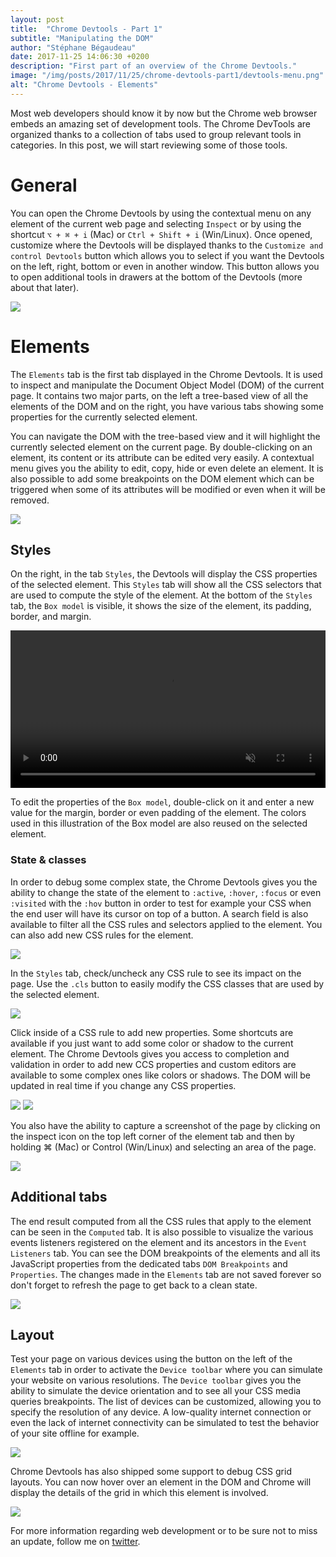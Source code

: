 ```yaml
---
layout: post
title:  "Chrome Devtools - Part 1"
subtitle: "Manipulating the DOM"
author: "Stéphane Bégaudeau"
date: 2017-11-25 14:06:30 +0200
description: "First part of an overview of the Chrome Devtools."
image: "/img/posts/2017/11/25/chrome-devtools-part1/devtools-menu.png"
alt: "Chrome Devtools - Elements"
---
```

Most web developers should know it by now but the Chrome web browser embeds an amazing set of development tools. The Chrome DevTools are organized thanks to a collection of tabs used to group relevant tools in categories. In this post, we will start reviewing some of those tools.

# General

You can open the Chrome Devtools by using the contextual menu on any element of the current web page and selecting `Inspect` or by using the shortcut `⌥ + ⌘ + i` (Mac) or `Ctrl + Shift + i` (Win/Linux). Once opened, customize where the Devtools will be displayed thanks to the `Customize and control Devtools` button which allows you to select if you want the Devtools on the left, right, bottom or even in another window. This button allows you to open additional tools in drawers at the bottom of the Devtools (more about that later).

<img src="{{ site.baseurl }}/img/posts/2017/11/25/chrome-devtools-part1/devtools-menu.png" class="img-fluid img-border">

# Elements

The `Elements` tab is the first tab displayed in the Chrome Devtools. It is used to inspect and manipulate the Document Object Model (DOM) of the current page. It contains two major parts, on the left a tree-based view of all the elements of the DOM and on the right, you have various tabs showing some properties for the currently selected element.

You can navigate the DOM with the tree-based view and it will highlight the currently selected element on the current page. By double-clicking on an element, its content or its attribute can be edited very easily. A contextual menu gives you the ability to edit, copy, hide or even delete an element. It is also possible to add some breakpoints on the DOM element which can be triggered when some of its attributes will be modified or even when it will be removed.

<img src="{{ site.baseurl }}/img/posts/2017/11/25/chrome-devtools-part1/elements-completion.png" class="img-fluid img-border">

## Styles

On the right, in the tab `Styles`, the Devtools will display the CSS properties of the selected element. This `Styles` tab will show all the CSS selectors that are used to compute the style of the element. At the bottom of the `Styles` tab, the `Box model` is visible, it shows the size of the element, its padding, border, and margin.

<video src="{{ site.baseurl }}/img/posts/2017/11/25/chrome-devtools-part1/box-model.mp4" style="width: 100%;" loop muted autoplay playsinline></video>

To edit the properties of the `Box model`, double-click on it and enter a new value for the margin, border or even padding of the element. The colors used in this illustration of the Box model are also reused on the selected element.

### State & classes

In order to debug some complex state, the Chrome Devtools gives you the ability to change the state of the element to `:active`, `:hover`, `:focus` or even `:visited` with the `:hov` button in order to test for example your CSS when the end user will have its cursor on top of a button. A search field is also available to filter all the CSS rules and selectors applied to the element. You can also add new CSS rules for the element.

<img src="{{ site.baseurl }}/img/posts/2017/11/25/chrome-devtools-part1/elements-state-modification.png" class="img-fluid img-border">

In the `Styles` tab, check/uncheck any CSS rule to see its impact on the page. Use the `.cls` button to easily modify the CSS classes that are used by the selected element.

<img src="{{ site.baseurl }}/img/posts/2017/11/25/chrome-devtools-part1/elements-class-modification.png" class="img-fluid img-border">

Click inside of a CSS rule to add new properties. Some shortcuts are available if you just want to add some color or shadow to the current element. The Chrome Devtools gives you access to completion and validation in order to add new CCS properties and custom editors are available to some complex ones like colors or shadows. The DOM will be updated in real time if you change any CSS properties.

<img src="{{ site.baseurl }}/img/posts/2017/11/25/chrome-devtools-part1/elements-color-picker.png" class="img-fluid img-border">

<img src="{{ site.baseurl }}/img/posts/2017/11/25/chrome-devtools-part1/elements-shadow-picker.png" class="img-fluid img-border">

You also have the ability to capture a screenshot of the page by clicking on the inspect icon on the top left corner of the element tab and then by holding ⌘ (Mac) or Control (Win/Linux) and selecting an area of the page.

<img src="{{ site.baseurl }}/img/posts/2017/11/25/chrome-devtools-part1/elements-screenshot.png" class="img-fluid img-border">

## Additional tabs

The end result computed from all the CSS rules that apply to the element can be seen in the `Computed` tab. It is also possible to visualize the various events listeners registered on the element and its ancestors in the `Event Listeners` tab. You can see the DOM breakpoints of the elements and all its JavaScript properties from the dedicated tabs `DOM Breakpoints` and `Properties`. The changes made in the `Elements` tab are not saved forever so don't forget to refresh the page to get back to a clean state.

<img src="{{ site.baseurl }}/img/posts/2017/11/25/chrome-devtools-part1/elements-computed.png" class="img-fluid img-border">

## Layout

Test your page on various devices using the button on the left of the `Elements` tab in order to activate the `Device toolbar` where you can simulate your website on various resolutions. The `Device toolbar` gives you the ability to simulate the device orientation and to see all your CSS media queries breakpoints. The list of devices can be customized, allowing you to specify the resolution of any device. A low-quality internet connection or even the lack of internet connectivity can be simulated to test the behavior of your site offline for example.

<a href="{{ site.baseurl }}/img/posts/2017/11/25/chrome-devtools-part1/elements-responsive.png">
  <img src="{{ site.baseurl }}/img/posts/2017/11/25/chrome-devtools-part1/elements-responsive.png" class="img-fluid">
</a>

Chrome Devtools has also shipped some support to debug CSS grid layouts. You can now hover over an element in the DOM and Chrome will display the details of the grid in which this element is involved.

<img src="{{ site.baseurl }}/img/posts/2017/11/25/chrome-devtools-part1/elements-grid.png" class="img-fluid img-border">

For more information regarding web development or to be sure not to miss an update, follow me on [twitter](https://www.twitter.com/sbegaudeau).